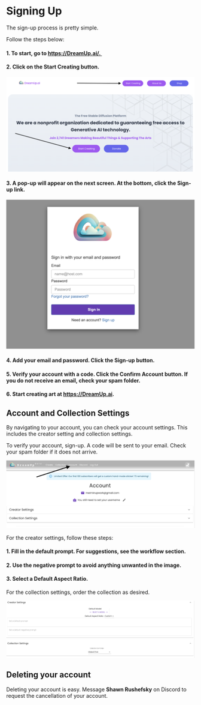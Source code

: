 # Signing Up
The sign-up process is pretty simple.

Follow the steps below:

#### 1. To start, go to https://DreamUp.ai/. 

#### 2. Click on the **Start Creating** button.
![Creating button](./images/Snip_TEMP0001%203-1.png)

#### 3. A pop-up will appear on the next screen. At the bottom, click the **Sign-up** link.

![Sign up](./images/Snip_TEMP0001%204-1.png)

#### 4. Add your email and password. Click the **Sign-up** button. 

#### 5. Verify your account with a code. Click the **Confirm Account** button. If you do not receive an email, check your spam folder.

#### 6. Start creating art at <https://DreamUp.ai>.



## Account and Collection Settings
By navigating to your account, you can check your account settings. This includes the creator setting and collection settings.

To verify your account, sign-up. A code will be sent to your email. Check your spam folder if it does not arrive.

![Account button](./images/Snip_TEMP0001%205%202.png)

For the creator settings, follow these steps:

#### 1. Fill in the default prompt. For suggestions, see the workflow section.

#### 2. Use the negative prompt to avoid anything unwanted in the image.

#### 3. Select a **Default Aspect Ratio**.

For the collection settings, order the collection as desired.

![Collection Settings](./images/Snip_TEMP0001%202.png)

## Deleting your account
Deleting your account is easy. Message **Shawn Rushefsky** on Discord to request the cancellation of your account.



